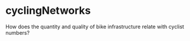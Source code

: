 # cyclingNetworks
How does the quantity and quality of bike infrastructure relate with cyclist numbers?
